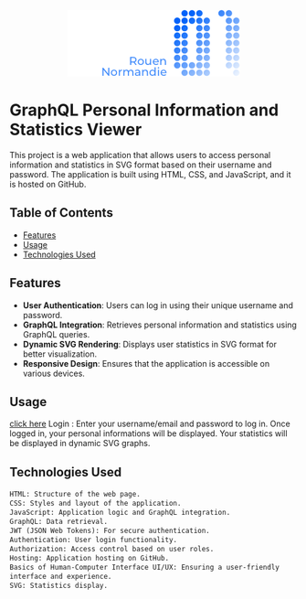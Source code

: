 <p align="center">
  <img src="https://github.com/Jeancrock/graphql/blob/main/templates/style/src/logo.png?raw=true"
</p><br>

# GraphQL Personal Information and Statistics Viewer

This project is a web application that allows users to access personal information and statistics in SVG format based on their username and password. The application is built using HTML, CSS, and JavaScript, and it is hosted on GitHub.

## Table of Contents

- [Features](#features)
- [Usage](#usage)
- [Technologies Used](#technologies-used)

## Features

- **User Authentication**: Users can log in using their unique username and password.
- **GraphQL Integration**: Retrieves personal information and statistics using GraphQL queries.
- **Dynamic SVG Rendering**: Displays user statistics in SVG format for better visualization.
- **Responsive Design**: Ensures that the application is accessible on various devices.

## Usage

  [click here](https://jeancrock.github.io/graphql/)
    Login :
    Enter your username/email and password to log in.
    Once logged in, your personal informations will be displayed.
    Your statistics will be displayed in dynamic SVG graphs.

## Technologies Used

    HTML: Structure of the web page.
    CSS: Styles and layout of the application.
    JavaScript: Application logic and GraphQL integration.
    GraphQL: Data retrieval.
    JWT (JSON Web Tokens): For secure authentication.
    Authentication: User login functionality.
    Authorization: Access control based on user roles.
    Hosting: Application hosting on GitHub.
    Basics of Human-Computer Interface UI/UX: Ensuring a user-friendly interface and experience.
    SVG: Statistics display.

    
